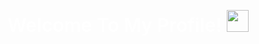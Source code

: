 <link rel="preconnect" href="https://fonts.googleapis.com" />
<link rel="preconnect" href="https://fonts.gstatic.com" crossorigin />
<link href="https://fonts.googleapis.com/css2?family=Inter:wght@400;500;600;700;800&display=swap" rel="stylesheet" />

<p style="font-size: 30px;text-transform: capitalize;font-family: 'Inter', Roboto, sans-serif;
      text-align: center;
      font-weight: 600;
      color: #fff;">
    welcome to my profile!
    <img src="https://media.giphy.com/media/hvRJCLFzcasrR4ia7z/giphy.gif" width="35" />
</p>
